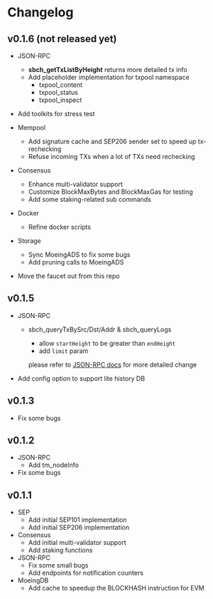 # Changelog



## v0.1.6 (not released yet)

* JSON-RPC

  * **sbch_getTxListByHeight** returns more detailed tx info
  * Add placeholder implementation for txpool namespace 
    * txpool_content
    * txpool_status
    * txpool_inspect

* Add toolkits for stress test

* Mempool
  * Add signature cache and SEP206 sender set to speed up tx-rechecking
  * Refuse incoming TXs when a lot of TXs need rechecking

* Consensus

  * Enhance multi-validator support
  * Customize BlockMaxBytes and BlockMaxGas for testing
  * Add some staking-related sub commands

* Docker

  * Refine docker scripts

* Storage

  * Sync MoeingADS to fix some bugs
  * Add pruning calls to MoeingADS

* Move the faucet out from this repo

## v0.1.5

* JSON-RPC

  * sbch_queryTxBySrc/Dst/Addr & sbch_queryLogs

    * allow `startHeight` to be greater than `endHeight`
    * add `limit` param

    please refer to  [JSON-RPC docs](https://github.com/smartbch/docs/blob/main/deverlopers-guide/jsonrpc.md#sbch_queryTxBySrc) for more detailed change

* Add config option to support lite history DB



## v0.1.3

* Fix some bugs



## v0.1.2

* JSON-RPC
  * Add tm_nodeInfo
* Fix some bugs



## v0.1.1

* SEP
  * Add initial SEP101 implementation
  * Add initial SEP206 implementation
* Consensus
  * Add initial multi-validator support
  * Add staking functions
* JSON-RPC
  * Fix some small bugs
  * Add endpoints for notification counters
* MoeingDB
  * Add cache to speedup the BLOCKHASH instruction for EVM



